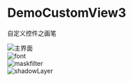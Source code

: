 # DemoCustomView3
自定义控件之画笔

![主界面](https://github.com/LeeeYou/DemoCustomView3/blob/master/image/font1.png)<br>
![font](https://github.com/LeeeYou/DemoCustomView3/blob/master/image/font2.png)<br>
![maskfilter](https://github.com/LeeeYou/DemoCustomView3/blob/master/image/font3.png)<br>
![shadowLayer](https://github.com/LeeeYou/DemoCustomView3/blob/master/image/font4.png)<br>